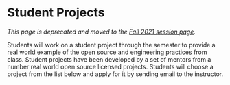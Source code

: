 # Student Projects
*This page is deprecated and moved to the [Fall 2021 session page](https://github.com/jhu-ospo-courses/JHU-EN.601.270/blob/main/Fall_2021/readme.md#student-projects).*

Students will work on a student project through the semester to provide a real world example of the open source and engineering practices from class. 
Student projects have been developed by a set of mentors from a number real world open source licensed projects. 
Students will choose a project from the list below and apply for it by sending email to the instructor. 

